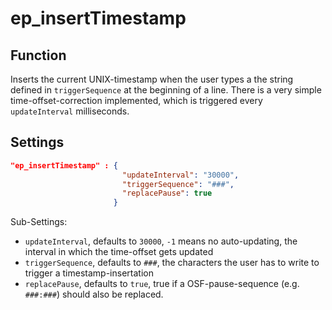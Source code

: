 # ep_insertTimestamp
## Function
Inserts the current UNIX-timestamp when the user types a the string defined in `triggerSequence` at the beginning of a line.
There is a very simple time-offset-correction implemented, which is triggered every `updateInterval` milliseconds.

## Settings
```JSON
"ep_insertTimestamp" : {
                         "updateInterval": "30000",
                         "triggerSequence": "###",
                         "replacePause": true
                       }
```
Sub-Settings:

* `updateInterval`, defaults to `30000`, `-1` means no auto-updating, the interval in which the time-offset gets updated
* `triggerSequence`, defaults to `###`, the characters the user has to write to trigger a timestamp-insertation
* `replacePause`, defaults to `true`, true if a OSF-pause-sequence (e.g. `###:###`) should also be replaced.

